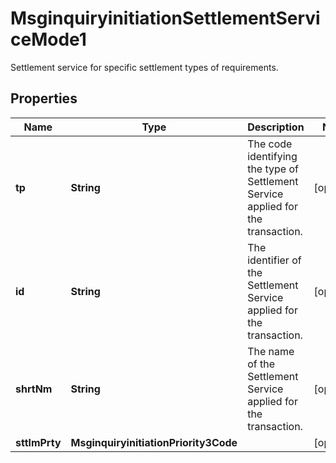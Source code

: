 

# MsginquiryinitiationSettlementServiceMode1

Settlement service for specific settlement types of requirements.

## Properties

| Name | Type | Description | Notes |
|------------ | ------------- | ------------- | -------------|
|**tp** | **String** | The code identifying the type of Settlement Service applied for the transaction. |  [optional] |
|**id** | **String** | The identifier of the Settlement Service applied for the transaction. |  [optional] |
|**shrtNm** | **String** | The name of the Settlement Service applied for the transaction. |  [optional] |
|**sttlmPrty** | **MsginquiryinitiationPriority3Code** |  |  [optional] |



